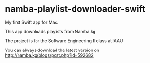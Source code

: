 # namba-playlist-downloader-swift

My first Swift app for Mac.

This app downloads playlists from Namba.kg 

The project is for the Software Engineering II class at IAAU

You can always download the latest version on http://namba.kg/blogs/post.php?id=592682

  
